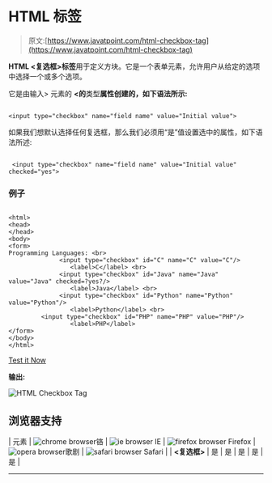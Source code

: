 # HTML <checkbox>标签</checkbox>

> 原文:[https://www.javatpoint.com/html-checkbox-tag](https://www.javatpoint.com/html-checkbox-tag)

**HTML <复选框>标签**用于定义方块。它是一个表单元素，允许用户从给定的选项中选择一个或多个选项。

它是由输入> 元素的 **<的**类型**属性创建的，如下语法所示:**

```

<input type="checkbox" name="field name" value="Initial value">  

```

如果我们想默认选择任何复选框，那么我们必须用“是”值设置选中的属性，如下语法所述:

```

 <input type="checkbox" name="field name" value="Initial value" checked="yes">  

```

### 例子

```

<html>
<head>
</head>
<body>
<form>
Programming Languages: <br>  
              <input type="checkbox" id="C" name="C" value="C"/>  
                 <label>C</label> <br>  
              <input type="checkbox" id="Java" name="Java" value="Java" checked=?yes?/>  
                 <label>Java</label> <br>  
              <input type="checkbox" id="Python" name="Python" value="Python"/>  
                 <label>Python</label> <br>
	     <input type="checkbox" id="PHP" name="PHP" value="PHP"/>  
                 <label>PHP</label>
</form>
</body>
</html>

```

[Test it Now](https://www.javatpoint.com/oprweb/test.jsp?filename=html-checkbox-tag)

**输出:**

![HTML Checkbox Tag](../Images/8caab7f3b8dd90bbf47604fde51ac452.png)

## 浏览器支持

| 元素 | ![chrome browser](../Images/4fbdc93dc2016c5049ed108e7318df19.png)铬 | ![ie browser](../Images/83dd23df1fe8373fd5bf054b2c1dd88b.png) IE | ![firefox browser](../Images/4f001fff393888a8a807ed29b28145d1.png) Firefox | ![opera browser](../Images/6cad4a592cc69a052056a0577b4aac65.png)歌剧 | ![safari browser](../Images/a0f6a9711a92203c5dc5c127fe9c9fca.png) Safari |
| **<复选框>** | 是 | 是 | 是 | 是 | 是 |

* * *